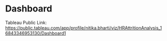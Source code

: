 # Dashboard
Tableau Public Link: https://public.tableau.com/app/profile/nitika.bharti/viz/HRAttritionAnalysis_16843346953130/Dashboard1
